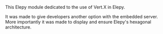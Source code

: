 This Elepy module dedicated to the use of Vert.X in Elepy.

It was made to give developers another option with the embedded server. 
More importantly it was made to display and ensure Elepy's hexagonal architecture.

